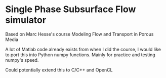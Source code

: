 # Single Phase Subsurface Flow simulator

Based on Marc Hesse's course Modeling Flow and Transport in Porous Media

A lot of Matlab code already exists from when I did the course, I would like to port this into Python numpy functions. Mainly for practice and testing numpy's speed.

Could potentially extend this to C/C++ and OpenCL
